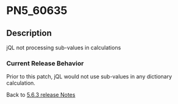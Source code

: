 # PN5_60635

<PageHeader />

## Description

jQL not processing sub-values in calculations

### Current Release Behavior

Prior to this patch, jQL would not use sub-values in any dictionary calculation.

Back to [5.6.3 release Notes](./../README.md)

<PageFooter />
